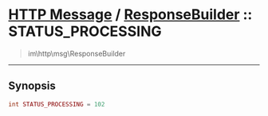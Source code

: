 # [HTTP Message](http.md) / [ResponseBuilder](http-ResponseBuilder.md) :: STATUS_PROCESSING
 > im\http\msg\ResponseBuilder
____

## Synopsis
```php
int STATUS_PROCESSING = 102
```
